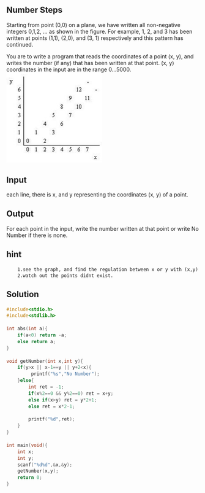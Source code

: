 ## Number Steps

Starting from point (0,0) on a plane, we have written all non-negative integers 0,1,2, ... as shown in the figure. For example, 1, 2, and 3 has been written at points (1,1), (2,0), and (3, 1) respectively and this pattern has continued.

You are to write a program that reads the coordinates of a point (x, y), and writes the number (if any) that has been written at that point. (x, y) coordinates in the input are in the range 0...5000.
<br/>
<img src="https://raw.githubusercontent.com/MiniKimmy/c-dsa/master/nowcoder/PekingUniversity/easy/numberSteps/img.png" alt="can't find.png" width="250px">
<br/>

## Input
each line, there is x, and y representing the coordinates (x, y) of a point.

## Output
For each point in the input, write the number written at that point or write No Number if there is none.

## hint
```
    1.see the graph, and find the regulation between x or y with (x,y)
    2.watch out the points didnt exist.
```


## Solution
```c
#include<stdio.h>
#include<stdlib.h>

int abs(int a){
    if(a<0) return -a;
    else return a;
}

void getNumber(int x,int y){
    if(y>x || x-1==y || y+2<x){
         printf("%s","No Number");
    }else{
        int ret = -1;
        if(x%2==0 && y%2==0) ret = x+y;
        else if(x>y) ret = y*2+1;
        else ret = x*2-1;

        printf("%d",ret);
    }
}

int main(void){
    int x;
    int y;
    scanf("%d%d",&x,&y);
    getNumber(x,y);
    return 0;
}

```
